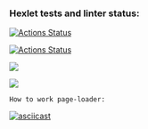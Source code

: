 ### Hexlet tests and linter status:
[![Actions Status](https://github.com/NNbaur/python-project-lvl3/workflows/hexlet-check/badge.svg)](https://github.com/NNbaur/python-project-lvl3/actions)

[![Actions Status](https://github.com/NNbaur/python-project-lvl3/actions/workflows/github-actions-project3.yml/badge.svg)](https://github.com/NNbaur/python-project-lvl3/actions)

<a href="https://codeclimate.com/github/NNbaur/python-project-lvl3/maintainability"><img src="https://api.codeclimate.com/v1/badges/b34a94e5c22cad64295a/maintainability" /></a>

<a href="https://codeclimate.com/github/NNbaur/python-project-lvl3/test_coverage"><img src="https://api.codeclimate.com/v1/badges/b34a94e5c22cad64295a/test_coverage" /></a>

    How to work page-loader:
[![asciicast](https://asciinema.org/a/503708.svg)](https://asciinema.org/a/503708)